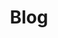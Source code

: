 ---
title: Blog
description: Explore the latest Malaysia companies financial data, get better clarify and financial matrix to understand more its fundamental values.
---